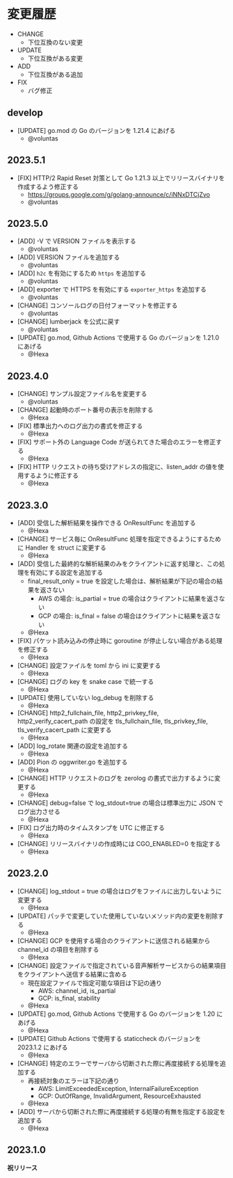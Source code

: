 # 変更履歴

- CHANGE
  - 下位互換のない変更
- UPDATE
  - 下位互換がある変更
- ADD
  - 下位互換がある追加
- FIX
  - バグ修正

## develop

- [UPDATE] go.mod の Go のバージョンを 1.21.4 にあげる
  - @voluntas

## 2023.5.1

- [FIX] HTTP/2 Rapid Reset 対策として Go 1.21.3 以上でリリースバイナリを作成するよう修正する
  - https://groups.google.com/g/golang-announce/c/iNNxDTCjZvo
  - @voluntas

## 2023.5.0

- [ADD] -V で VERSION ファイルを表示する
  - @voluntas
- [ADD] VERSION ファイルを追加する
  - @voluntas
- [ADD] `h2c` を有効にするため `https` を追加する
  - @voluntas
- [ADD] exporter で HTTPS を有効にする `exporter_https` を追加する
  - @voluntas
- [CHANGE] コンソールログの日付フォーマットを修正する
  - @voluntas
- [CHANGE] lumberjack を公式に戻す
  - @voluntas
- [UPDATE] go.mod, Github Actions で使用する Go のバージョンを 1.21.0 にあげる
  - @Hexa

## 2023.4.0

- [CHANGE] サンプル設定ファイル名を変更する
  - @voluntas
- [CHANGE] 起動時のポート番号の表示を削除する
  - @Hexa
- [FIX] 標準出力へのログ出力の書式を修正する
  - @Hexa
- [FIX] サポート外の Language Code が送られてきた場合のエラーを修正する
  - @Hexa
- [FIX] HTTP リクエストの待ち受けアドレスの指定に、listen_addr の値を使用するように修正する
  - @Hexa

## 2023.3.0

- [ADD] 受信した解析結果を操作できる OnResultFunc を追加する
  - @Hexa
- [CHANGE] サービス毎に OnResultFunc 処理を指定できるようにするために Handler を struct に変更する
  - @Hexa
- [ADD] 受信した最終的な解析結果のみをクライアントに返す処理と、この処理を有効にする設定を追加する
  - final_result_only = true を設定した場合は、解析結果が下記の場合の結果を返さない
    - AWS の場合: is_partial = true の場合はクライアントに結果を返さない
    - GCP の場合: is_final = false の場合はクライアントに結果を返さない
  - @Hexa
- [FIX] パケット読み込みの停止時に goroutine が停止しない場合がある処理を修正する
  - @Hexa
- [CHANGE] 設定ファイルを toml から ini に変更する
  - @Hexa
- [CHANGE] ログの key を snake case で統一する
  - @Hexa
- [UPDATE] 使用していない log_debug を削除する
  - @Hexa
- [CHANGE] http2_fullchain_file, http2_privkey_file, http2_verify_cacert_path の設定を tls_fullchain_file, tls_privkey_file, tls_verify_cacert_path に変更する
  - @Hexa
- [ADD] log_rotate 関連の設定を追加する
  - @Hexa
- [ADD] Pion の oggwriter.go を追加する
  - @Hexa
- [CHANGE] HTTP リクエストのログを zerolog の書式で出力するように変更する
  - @Hexa
- [CHANGE] debug=false で log_stdout=true の場合は標準出力に JSON でログ出力させる
  - @Hexa
- [FIX] ログ出力時のタイムスタンプを UTC に修正する
  - @Hexa
- [CHANGE] リリースバイナリの作成時には CGO_ENABLED=0 を指定する
  - @Hexa

## 2023.2.0

- [CHANGE] log_stdout = true の場合はログをファイルに出力しないように変更する
  - @Hexa
- [UPDATE] パッチで変更していた使用していないメソッド内の変更を削除する
  - @Hexa
- [CHANGE] GCP を使用する場合のクライアントに送信される結果から channel_id の項目を削除する
  - @Hexa
- [CHANGE] 設定ファイルで指定されている音声解析サービスからの結果項目をクライアントへ送信する結果に含める
  - 現在設定ファイルで指定可能な項目は下記の通り
    - AWS: channel_id, is_partial
    - GCP: is_final, stability
  - @Hexa
- [UPDATE] go.mod, Github Actions で使用する Go のバージョンを 1.20 にあげる
  - @Hexa
- [UPDATE] Github Actions で使用する staticcheck のバージョンを 2023.1.2 にあげる
  - @Hexa
- [CHANGE] 特定のエラーでサーバから切断された際に再度接続する処理を追加する
  - 再接続対象のエラーは下記の通り
    - AWS: LimitExceededException, InternalFailureException
    - GCP: OutOfRange, InvalidArgument, ResourceExhausted
  - @Hexa
- [ADD] サーバから切断された際に再度接続する処理の有無を指定する設定を追加する
  - @Hexa

## 2023.1.0

**祝リリース**
